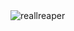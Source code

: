 <img align="left" alt="reallreaper" src="https://cdn.discordapp.com/attachments/1014192874436432045/1014547405443707010/5.gif">
